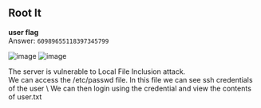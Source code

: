 ## Root It

**user flag** \
Answer: `60989655118397345799`

![image](https://user-images.githubusercontent.com/33615252/100475591-858cdc80-3109-11eb-9083-c424197d7368.png)
![image](https://user-images.githubusercontent.com/33615252/100476420-84f54580-310b-11eb-92f2-f1c2277fd80b.png)

The server is vulnerable to Local File Inclusion attack. \
We can access the /etc/passwd file. In this file we can see ssh credentials of the user \ 
We can then login using the credential and view the contents of user.txt
